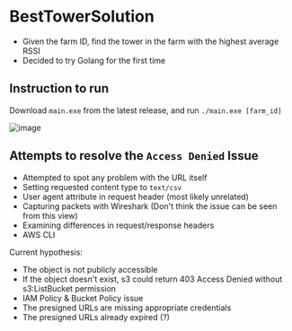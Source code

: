 # BestTowerSolution
- Given the farm ID, find the tower in the farm with the highest average RSSI
- Decided to try Golang for the first time

## Instruction to run
Download `main.exe` from the latest release, and run `./main.exe [farm_id]`

![image](https://github.com/calebWei/BestTowerSolution/assets/100410646/fb287d84-b839-4782-9b4b-55643edc5843)

## Attempts to resolve the `Access Denied` Issue
- Attempted to spot any problem with the URL itself
- Setting requested content type to `text/csv`
- User agent attribute in request header (most likely unrelated)
- Capturing packets with Wireshark (Don't think the issue can be seen from this view)
- Examining differences in request/response headers
- AWS CLI

Current hypothesis:
- The object is not publicly accessible
- If the object doesn't exist, s3 could return 403 Access Denied without s3:ListBucket permission
- IAM Policy & Bucket Policy issue
- The presigned URLs are missing appropriate credentials
- The presigned URLs already expired (?)
